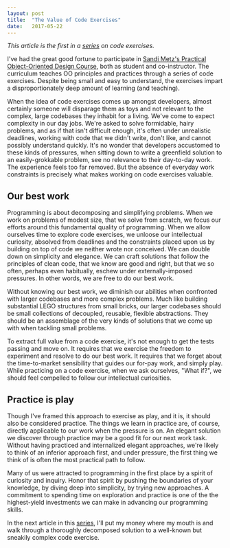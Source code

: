 ```yaml
---
layout: post
title:  "The Value of Code Exercises"
date:   2017-05-22
---
```


*This article is the first in a [series](/series) on code exercises.*

I've had the great good fortune to participate in [Sandi Metz's Practical
Object-Oriented Design Course](https://www.sandimetz.com/courses/), both as
student and co-instructor. The curriculum teaches OO principles and practices
through a series of code exercises. Despite being small and easy to understand,
the exercises impart a disproportionately deep amount of learning (and
teaching).

When the idea of code exercises comes up amongst developers, almost certainly
someone will disparage them as toys and not relevant to the complex, large
codebases they inhabit for a living. We've come to expect complexity in our day
jobs. We're asked to solve formidable, hairy problems, and as if that isn't
difficult enough, it's often under unrealistic deadlines, working with code that
we didn't write, don't like, and cannot possibly understand quickly. It's no
wonder that developers accustomed to these kinds of pressures, when sitting down
to write a greenfield solution to an easily-grokkable problem, see no relevance
to their day-to-day work. The experience feels too far removed. But the absence
of everyday work constraints is precisely what makes working on code exercises
valuable.

## Our best work

Programming is about decomposing and simplifying problems. When we work on
problems of modest size, that we solve from scratch, we focus our efforts around
this fundamental quality of programming. When we allow ourselves time to explore
code exercises, we unloose our intellectual curiosity, absolved from
deadlines and the constraints placed upon us by building on top of
code we neither wrote nor conceived. We can double down on simplicity and
elegance. We can craft solutions that follow the principles of clean code, that
we know are good and right, but that we so often, perhaps even habitually,
eschew under externally-imposed pressures. In other words, we are free to do our
best work.

Without knowing our best work, we diminish our abilities when confronted with
larger codebases and more complex problems. Much like building substantial LEGO
structures from small bricks, our larger codebases should be small collections
of decoupled, reusable, flexible abstractions. They should be an assemblage of
the very kinds of solutions that we come up with when tackling small problems.

To extract full value from a code exercise, it's not enough to get the tests
passing and move on. It requires that we exercise the freedom to experiment and
resolve to do our best work. It requires that we forget about the time-to-market
sensibility that guides our for-pay work, and simply play. While practicing on a
code exercise, when we ask ourselves, "What if?", we should feel compelled to
follow our intellectual curiosities.

## Practice is play

Though I've framed this approach to exercise as play, and it is, it should also
be considered practice. The things we learn in practice are, of course, directly
applicable to our work when the pressure is on. An elegant solution we discover
through practice may be a good fit for our next work task. Without having
practiced and internalized elegant approaches, we're likely to think of an
inferior approach first, and under pressure, the first thing we think of is
often the most practical path to follow.

Many of us were attracted to programming in the first place by a spirit of
curiosity and inquiry. Honor that spirit by pushing the boundaries of your
knowledge, by diving deep into simplicity, by trying new approaches. A
commitment to spending time on exploration and practice is one of the the
highest-yield investments we can make in advancing our programming skills.

In the next article in this [series](/series), I'll put my money where my mouth
is and walk through a thoroughly decomposed solution to a well-known but
sneakily complex code exercise.
